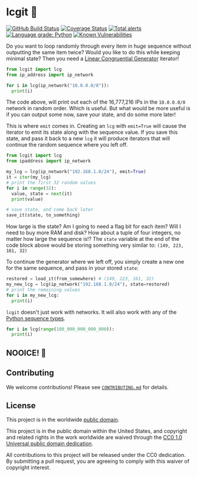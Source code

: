 # lcgit 🎰 #

[![GitHub Build Status](https://github.com/cisagov/lcgit/workflows/build/badge.svg)](https://github.com/cisagov/lcgit/actions)
[![Coverage Status](https://coveralls.io/repos/github/cisagov/lcgit/badge.svg?branch=develop)](https://coveralls.io/github/cisagov/lcgit?branch=develop)
[![Total alerts](https://img.shields.io/lgtm/alerts/g/cisagov/lcgit.svg?logo=lgtm&logoWidth=18)](https://lgtm.com/projects/g/cisagov/lcgit/alerts/)
[![Language grade: Python](https://img.shields.io/lgtm/grade/python/g/cisagov/lcgit.svg?logo=lgtm&logoWidth=18)](https://lgtm.com/projects/g/cisagov/lcgit/context:python)
[![Known Vulnerabilities](https://snyk.io/test/github/cisagov/lcgit/develop/badge.svg)](https://snyk.io/test/github/cisagov/lcgit)

Do you want to loop randomly through every item in huge sequence without
outputting the same item twice?  Would you like to do this while keeping
minimal state?  Then you need a
[Linear Congruential Generator](https://en.wikipedia.org/wiki/Linear_congruential_generator)
iterator!

```python
from lcgit import lcg
from ip_address import ip_network

for i in lcg(ip_network("10.0.0.0/8")):
  print(i)
```

The code above, will print out each of the 16,777,216 IPs in the `10.0.0.0/8`
network in random order.  Which is useful.  But what would be more useful is
if you can output some now, save your state, and do some more later!

This is where `emit` comes in.  Creating an `lcg` with `emit=True` will cause
the iterator to emit its state along with the sequence value.  If you save
this state, and pass it back to a new `lcg` it will produce iterators that will
continue the random sequence where you left off.

```python
from lcgit import lcg
from ipaddress import ip_network

my_lcg = lcg(ip_network("192.168.1.0/24"), emit=True)
it = iter(my_lcg)
# print the first 32 random values
for i in range(32):
  value, state = next(it)
  print(value)

# save state, and come back later
save_it(state, to_something)
```

How large is the state?  Am I going to need a flag bit for each item?  Will I
need to buy more RAM and disk?  How about a tuple of four integers, no matter
how large the sequence is!?  The `state` variable at the end of the code block
above would be storing something very similar to: `(149, 223, 161, 32)`

To continue the generator where we left off, you simply create a new one for
the same sequence, and pass in your stored `state`:

```python
restored = load_it(from_somewhere) # (149, 223, 161, 32)
my_new_lcg = lcg(ip_network("192.168.1.0/24"), state=restored)
# print the remaining values
for i in my_new_lcg:
  print(i)
```

`lcgit` doesn't just work with networks.  It will also work with any of the
[Python sequence types](https://docs.python.org/3/library/stdtypes.html#typesseq).

```python
for i in lcg(range(100_000_000_000_000)):
  print(i)
```

## NOOICE! 🕺 ##

## Contributing ##

We welcome contributions!  Please see [`CONTRIBUTING.md`](CONTRIBUTING.md) for
details.

## License ##

This project is in the worldwide [public domain](LICENSE).

This project is in the public domain within the United States, and
copyright and related rights in the work worldwide are waived through
the [CC0 1.0 Universal public domain
dedication](https://creativecommons.org/publicdomain/zero/1.0/).

All contributions to this project will be released under the CC0
dedication. By submitting a pull request, you are agreeing to comply
with this waiver of copyright interest.
